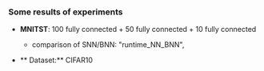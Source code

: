 ### Some results of experiments

- **MNITST**: 100 fully connected + 50 fully connected + 10 fully connected

	+ comparison of SNN/BNN: "runtime_NN_BNN", 





- ** Dataset:** CIFAR10